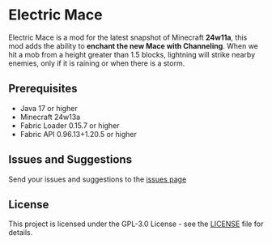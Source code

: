 # Electric Mace

Electric Mace is a mod for the latest snapshot of Minecraft **24w11a**, this mod adds the ability to **enchant the new Mace with Channeling**. When we hit a mob from a height greater than 1.5 blocks, lightning will strike nearby enemies, only if it is raining or when there is a storm.

## Prerequisites

- Java 17 or higher
- Minecraft 24w13a
- Fabric Loader 0.15.7 or higher
- Fabric API 0.96.13+1.20.5 or higher

## Issues and Suggestions
Send your issues and suggestions to the [issues page](https://github.com/anviaan/ElectricMace/issues)

## License
This project is licensed under the GPL-3.0 License - see the [LICENSE](LICENSE) file for details.
